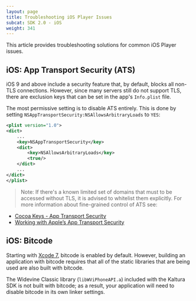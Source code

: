 ```yaml
---
layout: page
title: Troubleshooting iOS Player Issues
subcat: SDK 2.0 - iOS
weight: 341
---
```


This article provides troubleshooting solutions for common iOS Player issues.

## iOS: App Transport Security (ATS)  

iOS 9 and above include a security feature that, by default, blocks all non-TLS connections. However, since many servers still do not support TLS, there are exclusion keys that can be set in the app's `Info.plist` file.

The most permissive setting is to disable ATS entirely. This is done by setting `NSAppTransportSecurity:NSAllowsArbitraryLoads` to `YES`:

```xml
<plist version="1.0">
<dict>
	...
	<key>NSAppTransportSecurity</key>
	<dict>
		<key>NSAllowsArbitraryLoads</key>
		<true/>
	</dict>
	...
</dict>
</plist>
```

> Note: If there's a known limited set of domains that must to be accessed without TLS, it is advised to whitelist them explicitly. 
For more information about fine-grained control of ATS see:
* [Cocoa Keys - App Transport Security]( https://developer.apple.com/library/ios/documentation/General/Reference/InfoPlistKeyReference/Articles/CocoaKeys.html#//apple_ref/doc/plist/info/NSAppTransportSecurity)
* [Working with Apple’s App Transport Security]( http://www.neglectedpotential.com/2015/06/working-with-apples-application-transport-security/)

## iOS: Bitcode  

Starting with [Xcode 7](https://developer.apple.com/library/ios/releasenotes/DeveloperTools/RN-Xcode/Chapters/xc7_release_notes.html), bitcode is enabled by default. However, building an application with bitcode requires that all of the static libraries that are being used are also built with bitcode.

The Widevine Classic library (`libWViPhoneAPI.a`) included with the Kaltura SDK is not built with bitcode; as a result, your application will need to disable bitcode in its own linker settings.
